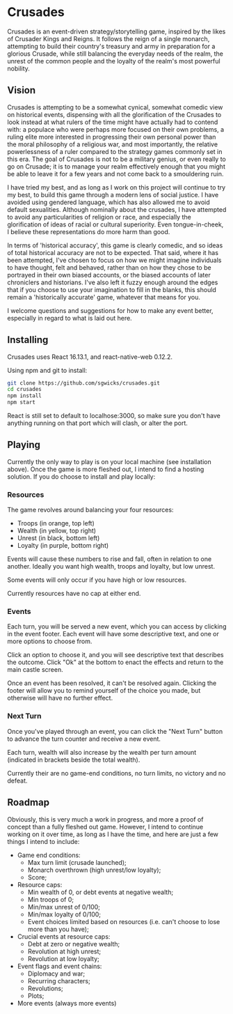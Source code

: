 # Crusades

Crusades is an event-driven strategy/storytelling game, inspired by the likes of Crusader Kings and Reigns. It follows the reign of a single monarch, attempting to build their country's treasury and army in preparation for a glorious Crusade, while still balancing the everyday needs of the realm, the unrest of the common people and the loyalty of the realm's most powerful nobility. 

## Vision

Crusades is attempting to be a somewhat cynical, somewhat comedic view on historical events, dispensing with all the glorification of the Crusades to look instead at what rulers of the time might have actually had to contend with: a populace who were perhaps more focused on their own problems, a ruling elite more interested in progressing their own personal power than the moral philosophy of a religious war, and most importantly, the relative powerlessness of a ruler compared to the strategy games commonly set in this era. The goal of Crusades is not to be a military genius, or even really to go on Crusade; it is to manage your realm effectively enough that you might be able to leave it for a few years and not come back to a smouldering ruin.

I have tried my best, and as long as I work on this project will continue to try my best, to build this game through a modern lens of social justice. I have avoided using gendered language, which has also allowed me to avoid default sexualities. Although nominally about the crusades, I have attempted to avoid any particularities of religion or race, and especially the glorification of ideas of racial or cultural superiority. Even tongue-in-cheek, I believe these representations do more harm than good.

In terms of 'historical accuracy', this game is clearly comedic, and so ideas of total historical accuracy are not to be expected. That said, where it has been attempted, I've chosen to focus on how we might imagine individuals to have thought, felt and behaved, rather than on how they chose to be portrayed in their own biased accounts, or the biased accounts of later chroniclers and historians. I've also left it fuzzy enough around the edges that if you choose to use your imagination to fill in the blanks, this should remain a 'historically accurate' game, whatever that means for you. 

I welcome questions and suggestions for how to make any event better, especially in regard to what is laid out here.

## Installing

Crusades uses React 16.13.1, and react-native-web 0.12.2.

Using npm and git to install:

```bash
git clone https://github.com/sgwicks/crusades.git
cd crusades
npm install
npm start
```

React is still set to default to localhose:3000, so make sure you don't have anything running on that port which will clash, or alter the port.

## Playing

Currently the only way to play is on your local machine (see installation above). Once the game is more fleshed out, I intend to find a hosting solution. If you do choose to install and play locally:

### Resources

The game revolves around balancing your four resources:

- Troops (in orange, top left)
- Wealth (in yellow, top right)
- Unrest (in black, bottom left)
- Loyalty (in purple, bottom right)

Events will cause these numbers to rise and fall, often in relation to one another. Ideally you want high wealth, troops and loyalty, but low unrest.

Some events will only occur if you have high or low resources.

Currently resources have no cap at either end.

### Events

Each turn, you will be served a new event, which you can access by clicking in the event footer. Each event will have some descriptive text, and one or more options to choose from.

Click an option to choose it, and you will see descriptive text that describes the outcome. Click "Ok" at the bottom to enact the effects and return to the main castle screen.

Once an event has been resolved, it can't be resolved again. Clicking the footer will allow you to remind yourself of the choice you made, but otherwise will have no further effect.

### Next Turn

Once you've played through an event, you can click the "Next Turn" button to advance the turn counter and receive a new event.

Each turn, wealth will also increase by the wealth per turn amount (indicated in brackets beside the total wealth).

Currently their are no game-end conditions, no turn limits, no victory and no defeat. 

## Roadmap

Obviously, this is very much a work in progress, and more a proof of concept than a fully fleshed out game. However, I intend to continue working on it over time, as long as I have the time, and here are just a few things I intend to include:

- Game end conditions:
    - Max turn limit (crusade launched);
    - Monarch overthrown (high unrest/low loyalty);
    - Score;
- Resource caps: 
    - Min wealth of 0, or debt events at negative wealth;
    - Min troops of 0;
    - Min/max unrest of 0/100;
    - Min/max loyalty of 0/100;
    - Event choices limited based on resources (i.e. can't choose to lose more than you have);
- Crucial events at resource caps:
    - Debt at zero or negative wealth;
    - Revolution at high unrest;
    - Revolution at low loyalty;
- Event flags and event chains:
    - Diplomacy and war;
    - Recurring characters;
    - Revolutions;
    - Plots;
- More events (always more events)